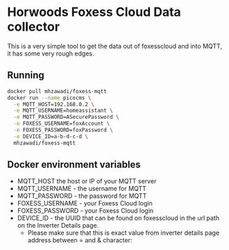 # Horwoods Foxess Cloud Data collector

This is a very simple tool to get the data out of foxesscloud and into MQTT, it has some very rough edges.

## Running

```bash
docker pull mhzawadi/foxess-mqtt
docker run --name picocms \
  -e MQTT_HOST=192.168.0.2 \
  -e MQTT_USERNAME=homeassistant \
  -e MQTT_PASSWORD=ASecurePassword \
  -e FOXESS_USERNAME=foxAccount \
  -e FOXESS_PASSWORD=foxPassword \
  -e DEVICE_ID=a-b-d-c-d \
  mhzawadi/foxess-mqtt
```

## Docker environment variables

- MQTT_HOST the host or IP of your MQTT server
- MQTT_USERNAME - the username for MQTT
- MQTT_PASSWORD - the password for MQTT
- FOXESS_USERNAME - your Foxess Cloud login
- FOXESS_PASSWORD - your Foxess Cloud login
- DEVICE_ID - the UUID that can be found on foxesscloud in the url path on the Inverter Details page.
  - Please make sure that this is exact value from inverter details page address between = and & character:
